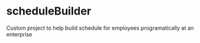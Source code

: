 # scheduleBuilder
Custom project to help build schedule for employees programatically at an enterprise
